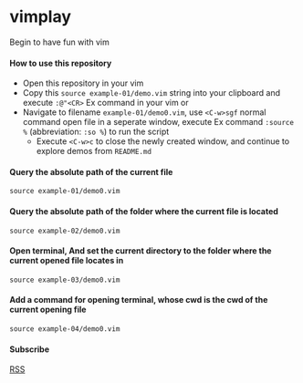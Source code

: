 # vimplay
Begin to have fun with vim

#### How to use this repository

- Open this repository in your vim
- Copy this `source example-01/demo.vim` string into your clipboard and execute `:@"<CR>` Ex command in your vim or
- Navigate to filename `example-01/demo0.vim`, use `<C-w>sgf` normal command open file in a seperate window, execute Ex command `:source %` (abbreviation: `:so %`) to run the script
  - Execute `<C-w>c` to close the newly created window, and continue to explore demos from `README.md`

#### Query the absolute path of the current file

```vim
source example-01/demo0.vim
```

#### Query the absolute path of the folder where the current file is located

```vim
source example-02/demo0.vim
```

#### Open terminal, And set the current directory to the folder where the current opened file locates in

```vim
source example-03/demo0.vim
```

#### Add a command for opening terminal, whose cwd is the cwd of the current opening file

```vim
source example-04/demo0.vim
```

#### Subscribe

[RSS](https://github.com/jinmiaoluo/vimplay/commits/main.atom)

